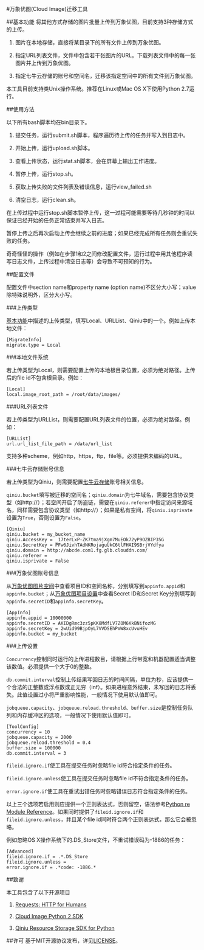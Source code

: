 #万象优图(Cloud Image)迁移工具

##基本功能
将其他方式存储的图片批量上传到万象优图，目前支持3种存储方式的上传。

1. 图片在本地存储，直接将某目录下的所有文件上传到万象优图。

2. 指定URL列表文件，文件中包含若干张图片的URL。下载列表文件中的每一张图片并上传到万象优图。

3. 指定七牛云存储的账号和空间名，迁移该指定空间中的所有文件到万象优图。

本工具目前支持类Unix操作系统。推荐在Linux或Mac OS X下使用Python 2.7运行。

##使用方法

以下所有bash脚本均在bin目录下。

1. 提交任务，运行submit.sh脚本，程序遍历待上传的任务并写入到日志中。

2. 开始上传，运行upload.sh脚本。

3. 查看上传状态，运行stat.sh脚本，会在屏幕上输出工作进度。

4. 暂停上传，运行stop.sh。

5. 获取上传失败的文件列表及错误信息，运行view_failed.sh

6. 清空日志，运行clean.sh。

在上传过程中运行stop.sh脚本暂停上传，这一过程可能需要等待几秒钟的时间以保证已经开始的任务正常结束并写入日志。

暂停上传之后再次启动上传会继续之前的进度；如果已经完成所有任务则会重试失败的任务。

奇奇怪怪的操作（例如在步骤1和2之间修改配置文件，运行过程中用其他程序读写日志文件，上传过程中清空日志等）会导致不可预知的行为。

##配置文件

配置文件中section name和property name (option name)不区分大小写；value除特殊说明外，区分大小写。

###上传类型

[基本功能](#基本功能)中描述的上传类型，填写Local、URLList、Qiniu中的一个。例如上传本地文件：


```
[MigrateInfo]
migrate.type = Local
```


###本地文件系统

若上传类型为Local，则需要配置上传的本地根目录位置，必须为绝对路径。上传后的file id不包含根目录。例如：

```
[Local]
local.image_root_path = /root/data/images/
```

###URL列表文件

若上传类型为URLList，则需要配置URL列表文件的位置，必须为绝对路径。例如：

```
[URLList]
url.url_list_file_path = /data/url_list
```

支持多种scheme，例如http，https，ftp，file等。必须提供未编码的URL。 

###七牛云存储账号信息

若上传类型为Qiniu，则需要配置[七牛云存储](https://portal.qiniu.com/)账号相关信息。

`qiniu.bucket`填写被迁移的空间名；`qiniu.domain`为七牛域名，需要包含协议类型（如http://）；若空间开启了防盗链，需要在`qiniu.referer`中指定访问来源域名，同样需要包含协议类型（如http://）；如果是私有空间，将`qiniu.isprivate`设置为`True`，否则设置为`False`。

```
[Qiniu]
qiniu.bucket = my_bucket_name
qiniu.AccessKey = _17terLxP-ZK7tma9jXgm7MuEOk72yP9OZBIP35G
qiniu.SecretKey = PFw6JivhTAdNKRojaguUkC6tlFHAI9SBrjVYdfya
qiniu.domain = http://abcde.com1.fg.glb.clouddn.com/
qiniu.referer = 
qiniu.isprivate = False
```

###万象优图账号信息

从[万象优图图片空间](http://console.qcloud.com/image/bucket)中查看项目ID和空间名称，分别填写到`appinfo.appid`和`appinfo.bucket`；从[万象优图项目设置](http://console.qcloud.com/image/project)中查看Secret ID和Secret Key分别填写到`appinfo.secretID`和`appinfo.secretKey`。

```
[AppInfo]
appinfo.appid = 10000000
appinfo.secretID = AKIDgRmc3zz5pKK8MdfLV7ZOM6KkBNifozMG
appinfo.secretKey = 2wUid99BjpOyL7VVDSEhPmW8xcUvuHEv
appinfo.bucket = my_bucket
```

###上传设置

`Concurrency`控制同时运行的上传进程数目，请根据上行带宽和机器配置适当调整该数值。必须提供一个大于0的整数。

`db.commit.interval`控制上传结果写回日志的时间间隔，单位为秒，应该提供一个合法的正整数或浮点数或正无穷（inf）。如果进程意外结束，未写回的日志将丢失。此值设置过小将严重影响性能，一般情况下使用默认值即可。

`jobqueue.capacity`、`jobqueue.reload.threshold`、`buffer.size`是控制任务队列和内存缓冲区的选项，一般情况下使用默认值即可。

```
[ToolConfig]
concurrency = 10
jobqueue.capacity = 2000
jobqueue.reload.threshold = 0.4
buffer.size = 100000
db.commit.interval = 3
```

`fileid.ignore.if`使工具在提交任务时忽略file id符合指定条件的任务。

`fileid.ignore.unless`使工具在提交任务时忽略file id不符合指定条件的任务。

`error.ignore.if`使工具在重试出错任务时忽略错误日志符合指定条件的任务。

以上三个选项若启用则应提供一个正则表达式，否则留空，语法参考[Python re Module Reference](https://docs.python.org/2/library/re.html)。如果同时提供了`fileid.ignore.if`和`fileid.ignore.unless`，并且某个file id同时符合两个正则表达式，那么它会被忽略。

例如忽略OS X操作系统下的.DS_Store文件，不重试错误码为-1886的任务：

```
[Advanced]
fileid.ignore.if = .*.DS_Store
fileid.ignore.unless = 
error.ignore.if = .*code: -1886.*
```


##致谢

本工具包含了以下开源项目

1. [Requests: HTTP for Humans](http://www.python-requests.org/en/latest/)

2. [Cloud Image Python 2 SDK](https://github.com/tencentyun/python-sdk)

3. [Qiniu Resource Storage SDK for Python](https://github.com/qiniu/python-sdk)

##许可
基于MIT开源协议发布，详见[LICENSE](LICENSE)。
